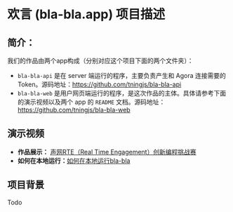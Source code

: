 # 欢言 (bla-bla.app) 项目描述

## 简介：

我们的作品由两个app构成（分别对应这个项目下面的两个文件夹）：

- `bla-bla-api` 是在 server 端运行的程序，主要负责产生和 Agora 连接需要的 Token。源码地址：https://github.com/tningjs/bla-bla-api
- `bla-bla-web` 是用户网页端运行的程序，是这次作品的主体。具体请参考下面的演示视频以及两个 app 的 `README` 文档。源码地址：https://github.com/tningjs/bla-bla-web

## 演示视频

- **作品展示：** [声网RTE（Real Time Engagement）创新编程挑战赛](https://www.bilibili.com/video/BV11Q4y1R72g/)
- **如何在本地运行：**[如何在本地运行bla-bla](https://www.bilibili.com/video/BV1By4y137p2/)

## 项目背景

Todo